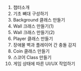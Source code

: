 1. 챕터소개
2. 기초 뼈대 구성하기
3. Background 클래스 만들기
4. Wall 크래스 만들기(1)
5. Wall 크래스 만들기(2)
6. Player 클래스 만들기
7. 장애물 벽과 플레이어 간 충돌 감지
8. Coin 클래스 만들기
9. 스코어 Class 만들기
10. 게임 상태에 따른 UI/UX 작업하기